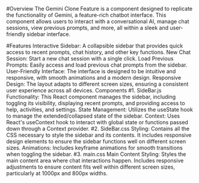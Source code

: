 #Overview
The Gemini Clone Feature is a component designed to replicate the functionality of Gemini, a feature-rich chatbot interface. This component allows users to interact with a conversational AI, manage chat sessions, view previous prompts, and more, all within a sleek and user-friendly sidebar interface.

#Features
Interactive Sidebar: A collapsible sidebar that provides quick access to recent prompts, chat history, and other key functions.
New Chat Session: Start a new chat session with a single click.
Load Previous Prompts: Easily access and load previous chat prompts from the sidebar.
User-Friendly Interface: The interface is designed to be intuitive and responsive, with smooth animations and a modern design.
Responsive Design: The layout adapts to different screen sizes, ensuring a consistent user experience across all devices.
Components
#1. SideBar.js
Functionality: This React component manages the sidebar, including toggling its visibility, displaying recent prompts, and providing access to help, activities, and settings.
State Management: Utilizes the useState hook to manage the extended/collapsed state of the sidebar.
Context: Uses React's useContext hook to interact with global state or functions passed down through a Context provider.
#2. SideBar.css
Styling: Contains all the CSS necessary to style the sidebar and its contents. It includes responsive design elements to ensure the sidebar functions well on different screen sizes.
Animations: Includes keyframe animations for smooth transitions when toggling the sidebar.
#3. main.css
Main Content Styling: Styles the main content area where chat interactions happen. Includes responsive adjustments to ensure content fits well within different screen sizes, particularly at 1000px and 800px widths.
